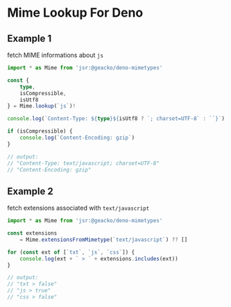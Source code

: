 # Mime Lookup For Deno

## Example 1

fetch MIME informations about `js`

````ts
import * as Mime from 'jsr:@geacko/deno-mimetypes'

const {
    type,
    isCompressible,
    isUtf8
} = Mime.lookup(`js`)!

console.log(`Content-Type: ${type}${isUtf8 ? `; charset=UTF-8` : ``}`)

if (isCompressible) {
    console.log(`Content-Encoding: gzip`)
}

// output: 
// "Content-Type: text/javascript; charset=UTF-8"
// "Content-Encoding: gzip"

````

## Example 2

fetch extensions associated with `text/javascript`

````ts
import * as Mime from 'jsr:@geacko/deno-mimetypes'

const extensions 
    = Mime.extensionsFromMimetype(`text/javascript`) ?? []

for (const ext of [`txt`, `js`, `css`]) {
    console.log(ext + ` > ` + extensions.includes(ext))
}

// output:
// "txt > false"
// "js > true"
// "css > false"

````